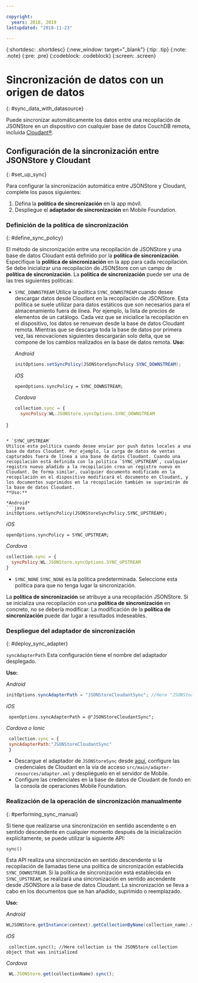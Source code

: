 ```yaml
---

copyright:
  years: 2018, 2019
lastupdated: "2018-11-23"

---
```


{:shortdesc: .shortdesc}
{:new_window: target="_blank"}
{:tip: .tip}
{:note: .note}
{:pre: .pre}
{:codeblock: .codeblock}
{:screen: .screen}

# Sincronización de datos con un origen de datos
{: #sync_data_with_datasource}

Puede sincronizar automáticamente los datos entre una recopilación de JSONStore en un dispositivo con cualquier base de datos CouchDB remota, incluida [Cloudant®](https://www.ibm.com/in-en/marketplace/database-management).

## Configuración de la sincronización entre JSONStore y Cloudant
{: #set_up_sync}

Para configurar la sincronización automática entre JSONStore y Cloudant, complete los pasos siguientes:

1. Defina la **política de sincronización** en la app móvil.
2. Despliegue el **adaptador de sincronización** en Mobile Foundation.

### Definición de la política de sincronización
{: #define_sync_policy}

El método de sincronización entre una recopilación de JSONStore y una base de datos Cloudant está definido por la **política de sincronización**. Especifique la **política de sincronización** en la app para cada recopilación.
Se debe inicializar una recopilación de JSONStore con un campo de **política de sincronización**. La **política de sincronización** puede ser una de las tres siguientes políticas:

* `SYNC_DOWNSTREAM`
Utilice la política `SYNC_DOWNSTREAM` cuando desee descargar datos desde Cloudant en la recopilación de JSONStore. Esta política se suele utilizar para datos estáticos que son necesarios para el almacenamiento fuera de línea. Por ejemplo, la lista de precios de elementos de un catálogo. Cada vez que se inicialice la recopilación en el dispositivo, los datos se renuevan desde la base de datos Cloudant remota. Mientras que se descarga toda la base de datos por primera vez, las renovaciones siguientes descargarán solo delta, que se compone de los cambios realizados en la base de datos remota.
  **Uso:**

  *Android*
  ```java
  initOptions.setSyncPolicy(JSONStoreSyncPolicy.SYNC_DOWNSTREAM);
  ```

  *iOS*
  ```objc
  openOptions.syncPolicy = SYNC_DOWNSTREAM;
  ```
  
  *Cordova*
  ```javascript
  collection.sync = {
    syncPolicy:WL.JSONStore.syncOptions.SYNC_DOWNSTREAM
}
  ```

* `SYNC_UPSTREAM`
  Utilice esta política cuando desee enviar por push datos locales a una base de datos Cloudant. Por ejemplo, la carga de datos de ventas capturados fuera de línea a una base de datos Cloudant. Cuando una recopilación está definida con la política `SYNC_UPSTREAM`, cualquier registro nuevo añadido a la recopilación crea un registro nuevo en Cloudant. De forma similar, cualquier documento modificado en la recopilación en el dispositivo modificará el documento en Cloudant, y los documentos suprimidos en la recopilación también se suprimirán de la base de datos Cloudant.
  **Uso:**

  *Android*
  ```java
  initOptions.setSyncPolicy(JSONStoreSyncPolicy.SYNC_UPSTREAM);
  ```

  *iOS*
  ```objc
  openOptions.syncPolicy = SYNC_UPSTREAM;
  ```
  
  *Cordova*
  ```javascript
  collection.sync = {
    syncPolicy:WL.JSONStore.syncOptions.SYNC_UPSTREAM
}
  ```

* `SYNC_NONE`
  `SYNC_NONE` es la política predeterminada. Seleccione esta política para que no tenga lugar la sincronización.

La **política de sincronización** se atribuye a una recopilación JSONStore. Si se inicializa una recopilación con una **política de sincronización** en concreto, no se debería modificar. La modificación de la **política de sincronización** puede dar lugar a resultados indeseables.

### Despliegue del adaptador de sincronización
{: #deploy_sync_adapter}

`syncAdapterPath`
Esta configuración tiene el nombre del adaptador desplegado.

**Uso:**

*Android*
 ```java
 initOptions.syncAdapterPath = "JSONStoreCloudantSync"; //Here "JSONStoreCloudantSync" is the name of the adapter.
 ```

*iOS*
 ```objc
  openOptions.syncAdapterPath = @"JSONStoreCloudantSync";
 ```
  
*Cordova o Ionic*
 ```javascript
  collection.sync = {
  syncAdapterPath:"JSONStoreCloudantSync"
  }
 ```

* Descargue el adaptador de `JSONStoreSync` desde [aquí](https://github.com/MobileFirst-Platform-Developer-Center/JSONStoreCloudantSync/), configure las credenciales de Cloudant en la vía de acceso `src/main/adapter-resources/adapter.xml` y despliéguelo en el servidor de Mobile.
* Configure las credenciales en la base de datos de Cloudant de fondo en la consola de operaciones Mobile Foundation.

### Realización de la operación de sincronización manualmente
{: #performing_sync_manual}

Si tiene que realizarse una sincronización en sentido ascendente o en sentido descendente en cualquier momento después de la inicialización explícitamente, se puede utilizar la siguiente API:

`sync()`

Esta API realiza una sincronización en sentido descendente si la recopilación de llamadas tiene una política de sincronización establecida `SYNC_DOWNSTREAM`. Si la política de sincronización está establecida en `SYNC_UPSTREAM`, se realizará una sincronización en sentido ascendente desde JSONStore a la base de datos Cloudant. La sincronización se lleva a cabo en los documentos que se han añadido, suprimido o reemplazado.

**Uso:**

*Android*
 ```java
 WLJSONStore.getInstance(context).getCollectionByName(collection_name).sync();
 ```

*iOS*
 ```objc
  collection.sync(); //Here collection is the JSONStore collection object that was initialized
 ```
  
*Cordova*
 ```javascript
  WL.JSONStore.get(collectionName).sync();
 ```

